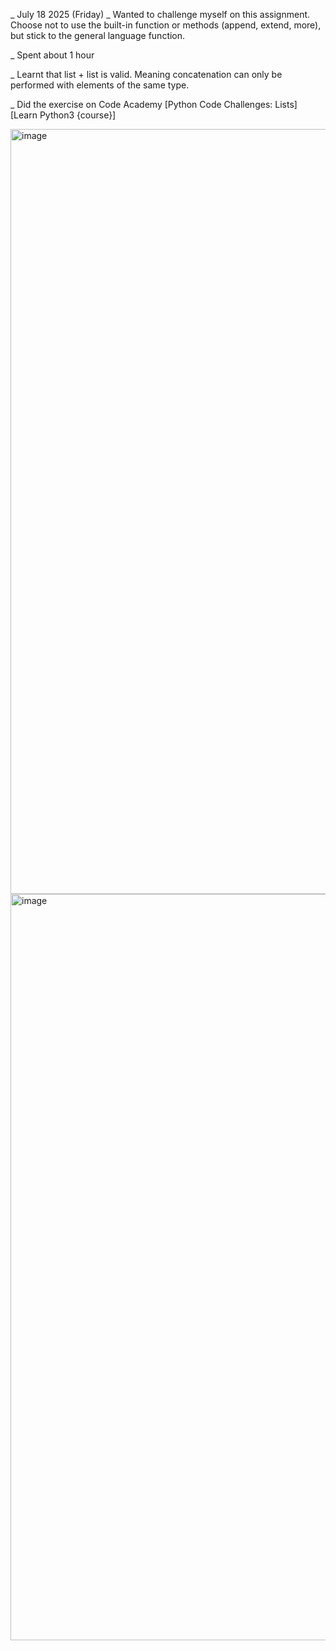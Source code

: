 _ July 18 2025 (Friday)
_ Wanted to challenge myself on this assignment. Choose not to use the built-in function or methods (append, extend, more), but stick to the general language function.

_ Spent about 1 hour

_ Learnt that list + list is valid. Meaning concatenation can only be performed with elements of the same type.

_ Did the exercise on Code Academy [Python Code Challenges: Lists] [Learn Python3 {course}]

<img width="1134" height="1224" alt="image" src="https://github.com/user-attachments/assets/909c30b1-310a-4698-889d-4a0880695c03" />

<img width="1256" height="1194" alt="image" src="https://github.com/user-attachments/assets/c22428b6-4af3-4857-8b0e-2d6e41df8080" />


